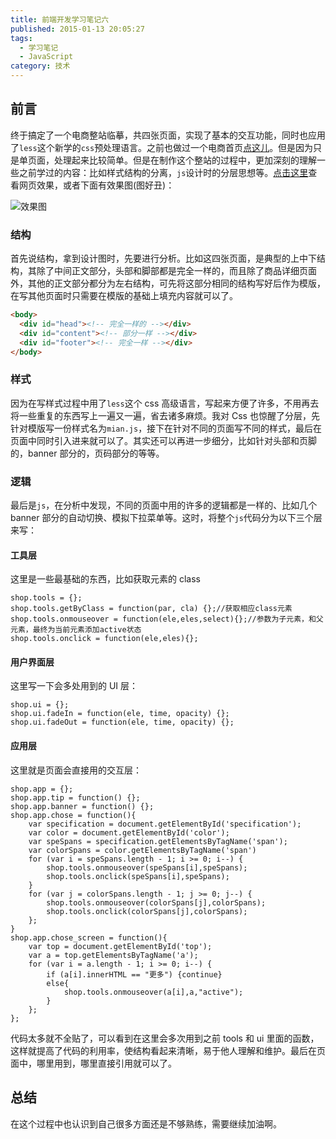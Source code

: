 ```yaml
---
title: 前端开发学习笔记六
published: 2015-01-13 20:05:27
tags:
  - 学习笔记
  - JavaScript
category: 技术
---
```


## 前言

终于搞定了一个电商整站临摹，共四张页面，实现了基本的交互功能，同时也应用了`less`这个新学的`css`预处理语言。之前也做过一个电商首页[点这儿](http://kisnows.com/F2E-practice/shopping/index.html)。但是因为只是单页面，处理起来比较简单。但是在制作这个整站的过程中，更加深刻的理解一些之前学过的内容：比如样式结构的分离，`js`设计时的分层思想等。[点击这里](http://kisnows.com/F2E-practice/shopping-page/home.html)查看网页效果，或者下面有效果图(图好丑)：

<!-- more -->

![效果图](/imgs/F2ELearnNote/whole.gif)

### 结构

首先说结构，拿到设计图时，先要进行分析。比如这四张页面，是典型的上中下结构，其除了中间正文部分，头部和脚部都是完全一样的，而且除了商品详细页面外，其他的正文部分都分为左右结构，可先将这部分相同的结构写好后作为模版，在写其他页面时只需要在模版的基础上填充内容就可以了。

```html
<body>
  <div id="head"><!-- 完全一样的 --></div>
  <div id="content"><!-- 部分一样 --></div>
  <div id="footer"><!-- 完全一样 --></div>
</body>
```

### 样式

因为在写样式过程中用了`less`这个 css 高级语言，写起来方便了许多，不用再去将一些重复的东西写上一遍又一遍，省去诸多麻烦。我对 Css 也惊醒了分层，先针对模版写一份样式名为`mian.js`，接下在针对不同的页面写不同的样式，最后在页面中同时引入进来就可以了。其实还可以再进一步细分，比如针对头部和页脚的，banner 部分的，页码部分的等等。

### 逻辑

最后是`js`，在分析中发现，不同的页面中用的许多的逻辑都是一样的、比如几个 banner 部分的自动切换、模拟下拉菜单等。这时，将整个`js`代码分为以下三个层来写：

#### 工具层

这里是一些最基础的东西，比如获取元素的 class

    shop.tools = {};
    shop.tools.getByClass = function(par, cla) {};//获取相应class元素
    shop.tools.onmouseover = function(ele,eles,select){};//参数为子元素，和父元素，最终为当前元素添加active状态
    shop.tools.onclick = function(ele,eles){};

#### 用户界面层

这里写一下会多处用到的 UI 层：

    shop.ui = {};
    shop.ui.fadeIn = function(ele, time, opacity) {};
    shop.ui.fadeOut = function(ele, time, opacity) {};

#### 应用层

这里就是页面会直接用的交互层：

    shop.app = {};
    shop.app.tip = function() {};
    shop.app.banner = function() {};
    shop.app.chose = function(){
    	var specification = document.getElementById('specification');
    	var color = document.getElementById('color');
    	var speSpans = specification.getElementsByTagName('span');
    	var colorSpans = color.getElementsByTagName('span')
    	for (var i = speSpans.length - 1; i >= 0; i--) {
    		shop.tools.onmouseover(speSpans[i],speSpans);
    		shop.tools.onclick(speSpans[i],speSpans);
    	}
    	for (var j = colorSpans.length - 1; j >= 0; j--) {
    		shop.tools.onmouseover(colorSpans[j],colorSpans);
    		shop.tools.onclick(colorSpans[j],colorSpans);
    	};
    }
    shop.app.chose_screen = function(){
    	var top = document.getElementById('top');
    	var a = top.getElementsByTagName('a');
    	for (var i = a.length - 1; i >= 0; i--) {
    		if (a[i].innerHTML == "更多") {continue}
    		else{
    			shop.tools.onmouseover(a[i],a,"active");
    		}
    	};
    };

代码太多就不全贴了，可以看到在这里会多次用到之前 tools 和 ui 里面的函数，这样就提高了代码的利用率，使结构看起来清晰，易于他人理解和维护。最后在页面中，哪里用到，哪里直接引用就可以了。

## 总结

在这个过程中也认识到自己很多方面还是不够熟练，需要继续加油啊。
